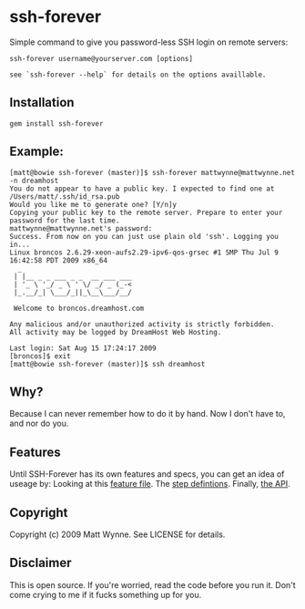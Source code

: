 # ssh-forever

Simple command to give you password-less SSH login on remote servers:

    ssh-forever username@yourserver.com [options]
    
    see `ssh-forever --help` for details on the options availlable.

## Installation

    gem install ssh-forever

## Example:

    [matt@bowie ssh-forever (master)]$ ssh-forever mattwynne@mattwynne.net -n dreamhost
    You do not appear to have a public key. I expected to find one at /Users/matt/.ssh/id_rsa.pub
    Would you like me to generate one? [Y/n]y
    Copying your public key to the remote server. Prepare to enter your password for the last time.
    mattwynne@mattwynne.net's password:
    Success. From now on you can just use plain old 'ssh'. Logging you in...
    Linux broncos 2.6.29-xeon-aufs2.29-ipv6-qos-grsec #1 SMP Thu Jul 9 16:42:58 PDT 2009 x86_64
      _
     | |__ _ _ ___ _ _  __ ___ ___
     | '_ \ '_/ _ \ ' \/ _/ _ (_-<
     |_.__/_| \___/_||_\__\___/__/

     Welcome to broncos.dreamhost.com

    Any malicious and/or unauthorized activity is strictly forbidden.
    All activity may be logged by DreamHost Web Hosting.

    Last login: Sat Aug 15 17:24:17 2009
    [broncos]$ exit
    [matt@bowie ssh-forever (master)]$ ssh dreamhost

## Why?

Because I can never remember how to do it by hand. Now I don't have to, and nor do you.

## Features

Until SSH-Forever has its own features and specs, you can get an idea of useage by:
Looking at this [feature file][0]. The [step defintions][1].  Finally, [the API][2].

[0]: https://github.com/hedgehog/cucumber-nagios/blob/aruba_ssh/features/ssh.feature
[1]: https://github.com/hedgehog/cucumber-nagios/blob/aruba_ssh/lib/cuken/cucumber/ssh.rb
[2]: https://github.com/hedgehog/cucumber-nagios/blob/aruba_ssh/lib/cuken/api/ssh.rb
## Copyright

Copyright (c) 2009 Matt Wynne. See LICENSE for details.

## Disclaimer

This is open source. If you're worried, read the code before you run it. Don't come crying to me if it fucks something up for you.